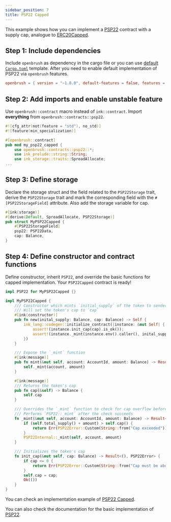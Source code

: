 ```yaml
---
sidebar_position: 7
title: PSP22 Capped
---
```


This example shows how you can implement a [PSP22](https://github.com/Supercolony-net/openbrush-contracts/tree/master/contracts/src/token/psp22) contract with a supply cap, analogue to [ERC20Capped](https://github.com/OpenZeppelin/openzeppelin-contracts/blob/master/contracts/token/ERC20/extensions/ERC20Capped.sol).

## Step 1: Include dependencies

Include `openbrush` as dependency in the cargo file or you can use [default `Cargo.toml`](/smart-contracts/overview#the-default-toml-of-your-project-with-openbrush) template.
After you need to enable default implementation of PSP22 via `openbrush` features.

```toml
openbrush = { version = "~1.8.0", default-features = false, features = ["psp22"] }
```

## Step 2: Add imports and enable unstable feature

Use `openbrush::contract` macro instead of `ink::contract`. Import **everything** from `openbrush::contracts::psp22`.

```rust
#![cfg_attr(not(feature = "std"), no_std)]
#![feature(min_specialization)]

#[openbrush::contract]
pub mod my_psp22_capped {
    use openbrush::contracts::psp22::*;
    use ink_prelude::string::String;
    use ink_storage::traits::SpreadAllocate;
...
```

## Step 3: Define storage

Declare the storage struct and the field related to the `PSP22Storage` trait, derive the `PSP22Storage` trait and mark the corresponding field with the `#[PSP22StorageField]` attribute. Also add the storage variable for cap.

```rust
#[ink(storage)]
#[derive(Default, SpreadAllocate, PSP22Storage)]
pub struct MyPSP22Capped {
    #[PSP22StorageField]
    psp22: PSP22Data,
    cap: Balance,
}
```

## Step 4: Define constructor and contract functions

Define constructor, inherit `PSP22`, and override the basic functions for capped implementation. Your `PSP22Capped` contract is ready!

```rust
impl PSP22 for MyPSP22Capped {}

impl MyPSP22Capped {
    /// Constructor which mints `initial_supply` of the token to sender
    /// Will set the token's cap to `cap`
    #[ink(constructor)]
    pub fn new(inital_supply: Balance, cap: Balance) -> Self {
        ink_lang::codegen::initialize_contract(|instance: &mut Self| {
            assert!(instance.init_cap(cap).is_ok());
            assert!(instance._mint(instance.env().caller(), inital_supply).is_ok());
        })
    }

    /// Expose the `_mint` function
    #[ink(message)]
    pub fn mint(&mut self, account: AccountId, amount: Balance) -> Result<(), PSP22Error> {
        self._mint(account, amount)
    }

    #[ink(message)]
    /// Returns the token's cap
    pub fn cap(&self) -> Balance {
        self.cap
    }

    /// Overrides the `_mint` function to check for cap overflow before minting tokens
    /// Performs `PSP22::_mint` after the check succeeds
    fn _mint(&mut self, account: AccountId, amount: Balance) -> Result<(), PSP22Error> {
        if (self.total_supply() + amount) > self.cap() {
            return Err(PSP22Error::Custom(String::from("Cap exceeded")))
        }
        PSP22Internal::_mint(self, account, amount)
    }

    /// Initializes the token's cap
    fn init_cap(&mut self, cap: Balance) -> Result<(), PSP22Error> {
        if cap <= 0 {
            return Err(PSP22Error::Custom(String::from("Cap must be above 0")))
        }
        self.cap = cap;
        Ok(())
    }
}
```

You can check an implementation example of [PSP22 Capped](https://github.com/Supercolony-net/openbrush-contracts/tree/master/examples/psp22_extensions/capped).

You can also check the documentation for the basic implementation of [PSP22](/smart-contracts/PSP22).
